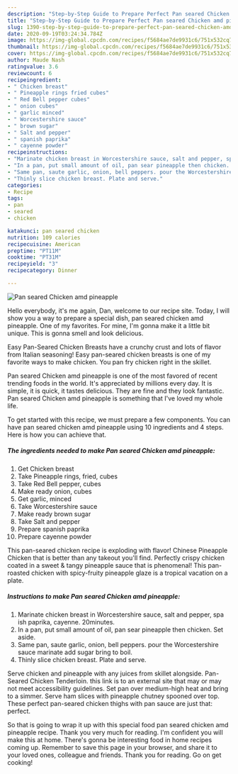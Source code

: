 ```yaml
---
description: "Step-by-Step Guide to Prepare Perfect Pan seared Chicken amd pineapple"
title: "Step-by-Step Guide to Prepare Perfect Pan seared Chicken amd pineapple"
slug: 1390-step-by-step-guide-to-prepare-perfect-pan-seared-chicken-amd-pineapple
date: 2020-09-19T03:24:34.784Z
image: https://img-global.cpcdn.com/recipes/f5684ae7de9931c6/751x532cq70/pan-seared-chicken-amd-pineapple-recipe-main-photo.jpg
thumbnail: https://img-global.cpcdn.com/recipes/f5684ae7de9931c6/751x532cq70/pan-seared-chicken-amd-pineapple-recipe-main-photo.jpg
cover: https://img-global.cpcdn.com/recipes/f5684ae7de9931c6/751x532cq70/pan-seared-chicken-amd-pineapple-recipe-main-photo.jpg
author: Maude Nash
ratingvalue: 3.6
reviewcount: 6
recipeingredient:
- " Chicken breast"
- " Pineapple rings fried cubes"
- " Red Bell pepper cubes"
- " onion cubes"
- " garlic minced"
- " Worcestershire sauce"
- " brown sugar"
- " Salt and pepper"
- " spanish paprika"
- " cayenne powder"
recipeinstructions:
- "Marinate chicken breast in Worcestershire sauce, salt and pepper, spa ish paprika, cayenne. 20minutes."
- "In a pan, put small amount of oil, pan sear pineapple then chicken. Set aside."
- "Same pan, saute garlic, onion, bell peppers. pour the Worcestershire sauce marinate add sugar bring to boil."
- "Thinly slice chicken breast. Plate and serve."
categories:
- Recipe
tags:
- pan
- seared
- chicken

katakunci: pan seared chicken 
nutrition: 109 calories
recipecuisine: American
preptime: "PT11M"
cooktime: "PT31M"
recipeyield: "3"
recipecategory: Dinner

---
```



![Pan seared Chicken amd pineapple](https://img-global.cpcdn.com/recipes/f5684ae7de9931c6/751x532cq70/pan-seared-chicken-amd-pineapple-recipe-main-photo.jpg)

Hello everybody, it's me again, Dan, welcome to our recipe site. Today, I will show you a way to prepare a special dish, pan seared chicken amd pineapple. One of my favorites. For mine, I'm gonna make it a little bit unique. This is gonna smell and look delicious.

Easy Pan-Seared Chicken Breasts have a crunchy crust and lots of flavor from Italian seasoning! Easy pan-seared chicken breasts is one of my favorite ways to make chicken. You pan fry chicken right in the skillet.

Pan seared Chicken amd pineapple is one of the most favored of recent trending foods in the world. It's appreciated by millions every day. It is simple, it is quick, it tastes delicious. They are fine and they look fantastic. Pan seared Chicken amd pineapple is something that I've loved my whole life.


To get started with this recipe, we must prepare a few components. You can have pan seared chicken amd pineapple using 10 ingredients and 4 steps. Here is how you can achieve that.

<!--inarticleads1-->

##### The ingredients needed to make Pan seared Chicken amd pineapple:

1. Get  Chicken breast
1. Take  Pineapple rings, fried, cubes
1. Take  Red Bell pepper, cubes
1. Make ready  onion, cubes
1. Get  garlic, minced
1. Take  Worcestershire sauce
1. Make ready  brown sugar
1. Take  Salt and pepper
1. Prepare  spanish paprika
1. Prepare  cayenne powder


This pan-seared chicken recipe is exploding with flavor! Chinese Pineapple Chicken that is better than any takeout you&#39;ll find. Perfectly crispy chicken coated in a sweet &amp; tangy pineapple sauce that is phenomenal! This pan-roasted chicken with spicy-fruity pineapple glaze is a tropical vacation on a plate. 

<!--inarticleads2-->

##### Instructions to make Pan seared Chicken amd pineapple:

1. Marinate chicken breast in Worcestershire sauce, salt and pepper, spa ish paprika, cayenne. 20minutes.
1. In a pan, put small amount of oil, pan sear pineapple then chicken. Set aside.
1. Same pan, saute garlic, onion, bell peppers. pour the Worcestershire sauce marinate add sugar bring to boil.
1. Thinly slice chicken breast. Plate and serve.


Serve chicken and pineapple with any juices from skillet alongside. Pan-Seared Chicken Tenderloin. this link is to an external site that may or may not meet accessibility guidelines. Set pan over medium-high heat and bring to a simmer. Serve ham slices with pineapple chutney spooned over top. These perfect pan-seared chicken thighs with pan sauce are just that: perfect. 

So that is going to wrap it up with this special food pan seared chicken amd pineapple recipe. Thank you very much for reading. I'm confident you will make this at home. There's gonna be interesting food in home recipes coming up. Remember to save this page in your browser, and share it to your loved ones, colleague and friends. Thank you for reading. Go on get cooking!
